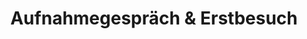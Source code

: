 ---
title: 1. Aufnahmegespräch & Erstbesuch
order: 1
draft: true
icon: /img/talk.svg
img_alt: "Aufnahmegespräch und Vereinbarung eines Erstbesuches mit dem Pflegeteam"
beschreibung: "Lorem ipsum dolor sit amet, consetetur sadipscing elitr, sed diam nonumy eirmod tempor invidunt ut labore et dolore magna aliquyam erat."
---